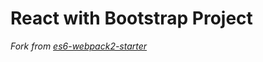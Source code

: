 # React with Bootstrap Project


*Fork from [es6-webpack2-starter](https://github.com/micooz/es6-webpack2-starter)*
